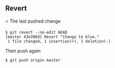 ## Revert

:star: The last pushed change

```
$ git revert --no-edit HEAD
[master 43e396d] Revert "Change to blue."
 1 file changed, 1 insertion(+), 1 deletion(-)
```

Then push again
 
```
$ git push origin master
```
